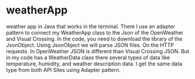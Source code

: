 # weatherApp

weather app in Java that works in the terminal.
There I use an adapter pattern to connect my WeatherApp class to the Json of the OpenWeather and Visual Crossing.
In the code, you need to download the library of the JsonObject. Using JsonObject we will parse JSON files. On the HTTP requests.
In OpenWeather JSON is different than  Visual Crossing JSON. But in my code has a WeatherData class there several types of data like temperature,
humidity, and weather description data. I get the same data type from both API Sites using Adapter pattern. 

